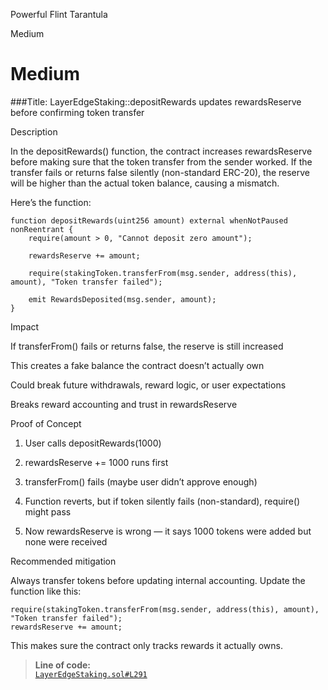 Powerful Flint Tarantula

Medium

# Medium

###Title: LayerEdgeStaking::depositRewards updates rewardsReserve before confirming token transfer 

Description

In the depositRewards() function, the contract increases rewardsReserve before making sure that the token transfer from the sender worked. If the transfer fails or returns false silently (non-standard ERC-20), the reserve will be higher than the actual token balance, causing a mismatch.

Here’s the function:
```solidity
function depositRewards(uint256 amount) external whenNotPaused nonReentrant {
    require(amount > 0, "Cannot deposit zero amount");

    rewardsReserve += amount;

    require(stakingToken.transferFrom(msg.sender, address(this), amount), "Token transfer failed");

    emit RewardsDeposited(msg.sender, amount);
}
```

Impact

If transferFrom() fails or returns false, the reserve is still increased

This creates a fake balance the contract doesn’t actually own

Could break future withdrawals, reward logic, or user expectations

Breaks reward accounting and trust in rewardsReserve


Proof of Concept

1. User calls depositRewards(1000)

2. rewardsReserve += 1000 runs first

3. transferFrom() fails (maybe user didn’t approve enough)

4. Function reverts, but if token silently fails (non-standard), require() might pass

5. Now rewardsReserve is wrong — it says 1000 tokens were added but none were received

Recommended mitigation

Always transfer tokens before updating internal accounting. Update the function like this:
```solidity
require(stakingToken.transferFrom(msg.sender, address(this), amount), "Token transfer failed");
rewardsReserve += amount;
```

This makes sure the contract only tracks rewards it actually owns.

> **Line of code:**  
> [`LayerEdgeStaking.sol#L291`](https://github.com/sherlock-audit/2025-05-layeredge/blob/main/edgen-staking/src/stake/LayerEdgeStaking.sol#L291)